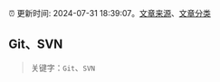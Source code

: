 :alarm_clock: 更新时间: 2024-07-31 18:39:07。[文章来源](/README.md)、[文章分类](/TAGS.md)

## Git、SVN


> 关键字：`Git`、`SVN`



